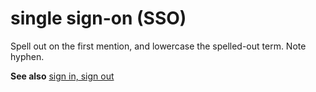# single sign-on (SSO)

Spell out on the first mention, and lowercase the spelled-out term. Note hyphen. 

**See also** [sign in, sign out](../s/sign-in-sign-out.md)  
